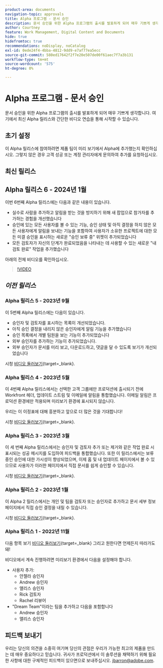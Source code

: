 ```yaml
---
product-area: documents
navigation-topic: approvals
title: Alpha 프로그램 - 문서 승인
description: 문서 승인을 위한 Alpha 프로그램의 출시를 발표하게 되어 매우 기쁘게 생각합니다. 여기에서 최신 Alpha 릴리스와 간단한 비디오 연습을 통해 시작할 수 있습니다.
author: Courtney
feature: Work Management, Digital Content and Documents
hide: true
hidefromtoc: true
recommendations: noDisplay, noCatalog
exl-id: 0ede24f4-4bba-4812-9dd9-e7af77ea5ecc
source-git-commit: 580ed17642f2f7e20e507de00f61aec7f7a3b131
workflow-type: tm+mt
source-wordcount: '575'
ht-degree: 0%

---
```


# Alpha 프로그램 - 문서 승인

문서 승인을 위한 Alpha 프로그램의 출시를 발표하게 되어 매우 기쁘게 생각합니다. 여기에서 최신 Alpha 릴리스와 간단한 비디오 연습을 통해 시작할 수 있습니다.

## 초기 설정

이 Alpha 릴리스에 참여하려면 제품 팀이 미리 보기에서 Alpha에 추가했는지 확인하십시오. 그렇지 않은 경우 고객 성공 또는 계정 관리자에게 문의하여 추가를 요청하십시오.

## 최신 릴리스

## Alpha 릴리스 6 - 2024년 1월

이번 6번째 Alpha 릴리스에는 다음과 같은 내용이 있습니다.

* 실수로 사람을 추가하고 알림을 받는 것을 방지하기 위해 새 팝업으로 참가자를 추가하는 경험을 개선했습니다
* 승인에 있는 모든 사용자를 볼 수 있는 기능, 승인 상태 및 아직 결정을 하지 않은 모든 사용자에게 알림을 보내는 기능을 포함하여 사용자가 소유한 프로젝트에 대한 모든 미결 승인을 표시하는 새로운 &quot;승인 보류 중&quot; 위젯이 추가되었습니다
* 모든 검토자가 자신의 단계가 완료되었음을 나타내는 데 사용할 수 있는 새로운 &quot;내 검토 완료&quot; 작업을 추가했습니다

아래의 전체 비디오를 확인하십시오.

>[!VIDEO](https://video.tv.adobe.com/v/3426860/)

## _이전 릴리스_

### Alpha 릴리스 5 - 2023년 9월

이 5번째 Alpha 릴리스에는 다음이 있습니다.

* 승인자 및 검토자를 표시하는 목록이 개선되었습니다.
* 아직 승인 결정을 내리지 않은 승인자에게 알림 기능을 추가했습니다
* 승인 목록에서 개별 팀원을 보는 기능이 추가되었습니다
* 외부 승인자를 추가하는 기능이 추가되었습니다.
* 외부 승인자가 문서를 미리 보고, 다운로드하고, 댓글을 달 수 있도록 보기가 개선되었습니다

시청 [비디오 둘러보기](https://video.tv.adobe.com/v/3424613/){target=_blank}.

### Alpha 릴리스 4 - 2023년 5월

이 4번째 Alpha 릴리스에서는 선택한 고객 그룹에만 프로덕션에 출시되기 전에 Workfront 헤더, 업데이트 스트림 및 이메일에 알림을 통합했습니다. 이메일 알림은 프로덕션 환경에만 적용되며 미리보기 환경에 표시되지 않습니다. <!--If you're interested in having this release implemented in your production environment on June 14th, please reach out to me directly at jbarron@adobe.com.-->

우리는 이 이정표에 대해 흥분하고 앞으로 더 많은 것을 기대합니다!

시청 [비디오 둘러보기](https://video.tv.adobe.com/v/3420094/){target=_blank}.

### Alpha 릴리스 3 - 2023년 3월

이 세 번째 Alpha 릴리스에서는 승인자 및 검토자 추가 또는 제거와 같은 작업 완료 시 표시되는 성공 메시지를 도입하여 피드백을 통합했습니다. 또한 이 릴리스에서는 보류 중인 승인에 대한 가시성이 향상되었으며, 이제 홈 및 내 업데이트 페이지에서 볼 수 있으므로 사용자가 이러한 페이지에서 직접 문서를 쉽게 승인할 수 있습니다.

시청 [비디오 둘러보기](https://video.tv.adobe.com/v/3417854/){target=_blank}.

### Alpha 릴리스 2 - 2023년 1월

이 Alpha 2 릴리스에서는 개인 및 팀을 검토자 또는 승인자로 추가하고 문서 세부 정보 페이지에서 직접 승인 결정을 내릴 수 있습니다.

시청 [비디오 둘러보기](https://video.tv.adobe.com/v/3413941){target=_blank}.

### Alpha 릴리스 1 - 2022년 11월

다음 항목 보기 [비디오 둘러보기](https://video.tv.adobe.com/v/3412837){target=_blank} 그리고 원한다면 언제든지 따라가도 돼!

비디오에서 계속 진행하려면 미리보기 환경에서 다음을 설정해야 합니다.

* 사용자 추가:
   * 안젤라 승인자
   * Andrew 승인자
   * 앨리스 승인자
   * Rick 검토자
   * Rachel 리뷰어
* &quot;Dream Team&quot;이라는 팀을 추가하고 다음을 포함합니다
   * Andrew 승인자
   * 앨리스 승인자

## 피드백 보내기

우리는 당신의 의견을 소중히 여기며 당신의 관점은 우리가 가능한 최고의 제품을 만드는 데 매우 중요하다고 믿습니다. 귀사가 프로덕션에서 이 솔루션을 채택하기 위해 필요한 사항에 대한 구체적인 피드백이 있으면으로 보내주십시오. [jbarron@adobe.com](mailto:jbarron@adobe.com).
